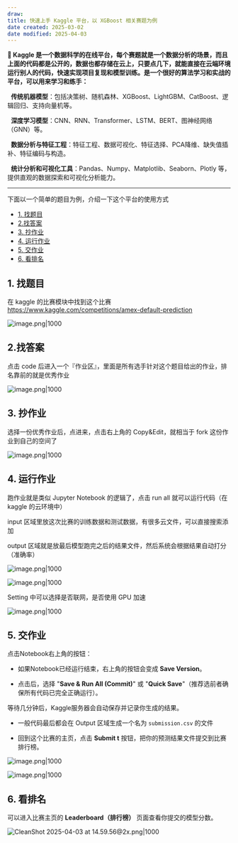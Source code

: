 ```yaml
---
draw:
title: 快速上手 Kaggle 平台，以 XGBoost 相关赛题为例
date created: 2025-03-02
date modified: 2025-04-03
---
```

**🎯 Kaggle 是一个数据科学的在线平台，每个赛题就是一个数据分析的场景，而且上面的代码都是公开的，数据也都存储在云上，只要点几下，就能直接在云端环境运行别人的代码，快速实现项目复现和模型训练。是一个很好的算法学习和实战的平台，可以用来学习和练手：**

  **传统机器模型**：包括决策树、随机森林、XGBoost、LightGBM、CatBoost、逻辑回归、支持向量机等。

  **深度学习模型**：CNN、RNN、Transformer、LSTM、BERT、图神经网络（GNN）等。

  **数据分析与特征工程**：特征工程、数据可视化、特征选择、PCA降维、缺失值插补、特征编码与构造。

  **统计分析和可视化工具**：Pandas、Numpy、Matplotlib、Seaborn、Plotly 等，提供直观的数据探索和可视化分析能力。

---

下面以一个简单的题目为例，介绍一下这个平台的使用方式

- [1. 找题目](#1.%20%E6%89%BE%E9%A2%98%E7%9B%AE)
- [2.找答案](#2.%E6%89%BE%E7%AD%94%E6%A1%88)
- [3. 抄作业](#3.%20%E6%8A%84%E4%BD%9C%E4%B8%9A)
- [4. 运行作业](#4.%20%E8%BF%90%E8%A1%8C%E4%BD%9C%E4%B8%9A)
- [5. 交作业](#5.%20%E4%BA%A4%E4%BD%9C%E4%B8%9A)
- [6. 看排名](#6.%20%E7%9C%8B%E6%8E%92%E5%90%8D)

## 1. 找题目

    

在 kaggle 的比赛模块中找到这个比赛 https://www.kaggle.com/competitions/amex-default-prediction

![image.png|1000](https://imagehosting4picgo.oss-cn-beijing.aliyuncs.com/imagehosting/fix-dir%2Fpicgo%2Fpicgo-clipboard-images%2F2025%2F04%2F03%2F14-52-55-fad89ea92e0b44a2089ad3fe539ca3b7-202504031452206-1cc6cf.png)

## 2.找答案

    

点击 code 后进入一个『作业区』，里面是所有选手针对这个题目给出的作业，排名靠前的就是优秀作业

![image.png|1000](https://imagehosting4picgo.oss-cn-beijing.aliyuncs.com/imagehosting/fix-dir%2Fpicgo%2Fpicgo-clipboard-images%2F2025%2F04%2F03%2F14-53-33-11fd7a1a08f2f35aaac25492772dfd0a-202504031453686-04afa7.png)

## 3. 抄作业

    

选择一份优秀作业后，点进来，点击右上角的 Copy&Edit，就相当于 fork 这份作业到自己的空间了

![image.png|1000](https://imagehosting4picgo.oss-cn-beijing.aliyuncs.com/imagehosting/fix-dir%2Fpicgo%2Fpicgo-clipboard-images%2F2025%2F04%2F03%2F14-54-20-208f9b3a66bbb0c8c324e75a5612ddd2-202504031454427-fe2632.png)

## 4. 运行作业

跑作业就是类似 Jupyter Notebook 的逻辑了，点击 run all 就可以运行代码（在 kaggle 的云环境中）

input 区域里放这次比赛的训练数据和测试数据，有很多云文件，可以直接搜索添加

output 区域就是放最后模型跑完之后的结果文件，然后系统会根据结果自动打分（准确率）

![image.png|1000](https://imagehosting4picgo.oss-cn-beijing.aliyuncs.com/imagehosting/fix-dir%2Fpicgo%2Fpicgo-clipboard-images%2F2025%2F04%2F03%2F14-54-42-b6aa3a24c9c9e677d1e3d5877d31798d-202504031454307-0e87ab.png)

  

![image.png|1000](https://imagehosting4picgo.oss-cn-beijing.aliyuncs.com/imagehosting/fix-dir%2Fpicgo%2Fpicgo-clipboard-images%2F2025%2F04%2F03%2F14-55-05-6ed08815023cc90d4d1e8a5d3b748f81-202504031455034-bba151.png)

Setting 中可以选择是否联网，是否使用 GPU 加速

![image.png|1000](https://imagehosting4picgo.oss-cn-beijing.aliyuncs.com/imagehosting/fix-dir%2Fpicgo%2Fpicgo-clipboard-images%2F2025%2F04%2F03%2F14-56-40-f996b9762fcc9cce5abacd518b3a611f-202504031456715-1f8904.png)

## 5. 交作业

    

点击Notebook右上角的按钮：

- 如果Notebook已经运行结束，右上角的按钮会变成 **Save Version**。
    
- 点击后，选择 "**Save & Run All (Commit)**" 或 "**Quick Save**"（推荐选前者确保所有代码已完全正确运行）。
    

等待几分钟后，Kaggle服务器会自动保存并记录你生成的结果。

- 一般代码最后都会在 Output 区域生成一个名为 `submission.csv` 的文件
    
- 回到这个比赛的主页，点击 **Submit t** 按钮，把你的预测结果文件提交到比赛排行榜。
    

![image.png|1000](https://imagehosting4picgo.oss-cn-beijing.aliyuncs.com/imagehosting/fix-dir%2Fpicgo%2Fpicgo-clipboard-images%2F2025%2F04%2F03%2F14-56-58-2349ebfc4eb2ca0c17218638596ba513-202504031456349-32109d.png)

![image.png|1000](https://imagehosting4picgo.oss-cn-beijing.aliyuncs.com/imagehosting/fix-dir%2Fpicgo%2Fpicgo-clipboard-images%2F2025%2F04%2F03%2F14-57-07-c40a726ba9c13c38c6132c505cf5d97a-202504031457874-c153e9.png)

## 6. 看排名

可以进入比赛主页的 **Leaderboard（排行榜）** 页面查看你提交的模型分数。

![CleanShot 2025-04-03 at 14.59.56@2x.png|1000](https://imagehosting4picgo.oss-cn-beijing.aliyuncs.com/imagehosting/fix-dir%2Fmedia%2Fmedia_AT8ySUh8F7%2F2025%2F04%2F03%2F15-00-15-c470a7705c3a48e099f22375083c0568-CleanShot%202025-04-03%20at%2014.59.56-2x-37abdf.png)
